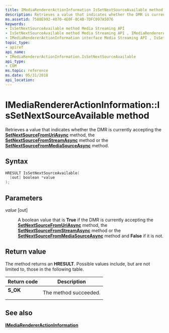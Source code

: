 ```yaml
---
title: IMediaRendererActionInformation IsSetNextSourceAvailable method
description: Retrieves a value that indicates whether the DMR is currently accepting the SetNextSourceFromUriAsync method, the SetNextSourceFromStreamAsync method or the SetNextSourceFromMediaSourceAsync method.
ms.assetid: 7588E992-4070-4E0F-8C4B-7DFC097A5076
keywords:
- IsSetNextSourceAvailable method Media Streaming API
- IsSetNextSourceAvailable method Media Streaming API , IMediaRendererActionInformation interface
- IMediaRendererActionInformation interface Media Streaming API , IsSetNextSourceAvailable method
topic_type:
- apiref
api_name:
- IMediaRendererActionInformation.IsSetNextSourceAvailable
api_type:
- COM
ms.topic: reference
ms.date: 05/31/2018
api_location: 
---
```


# IMediaRendererActionInformation::IsSetNextSourceAvailable method

Retrieves a value that indicates whether the DMR is currently accepting the [**SetNextSourceFromUriAsync**](/previous-versions/windows/desktop/api/windows.media.streaming/nf-windows-media-streaming-imediarenderer-setnextsourcefromuriasync) method, the [**SetNextSourceFromStreamAsync**](/previous-versions/windows/desktop/api/windows.media.streaming/nf-windows-media-streaming-imediarenderer-setnextsourcefromstreamasync) method or the [**SetNextSourceFromMediaSourceAsync**](/previous-versions/windows/desktop/api/windows.media.streaming/nf-windows-media-streaming-imediarenderer-setnextsourcefrommediasourceasync) method.

## Syntax


```C++
HRESULT IsSetNextSourceAvailable(
  [out] boolean *value
);
```



## Parameters

<dl> <dt>

*value* \[out\]
</dt> <dd>

A boolean value that is **True** if the DMR is currently accepting the [**SetNextSourceFromUriAsync**](/previous-versions/windows/desktop/api/windows.media.streaming/nf-windows-media-streaming-imediarenderer-setnextsourcefromuriasync) method, the [**SetNextSourceFromStreamAsync**](/previous-versions/windows/desktop/api/windows.media.streaming/nf-windows-media-streaming-imediarenderer-setnextsourcefromstreamasync) method or the [**SetNextSourceFromMediaSourceAsync**](/previous-versions/windows/desktop/api/windows.media.streaming/nf-windows-media-streaming-imediarenderer-setnextsourcefrommediasourceasync) method and **False** if it is not.

</dd> </dl>

## Return value

The method returns an **HRESULT**. Possible values include, but are not limited to, those in the following table.



| Return code                                                                          | Description                      |
|--------------------------------------------------------------------------------------|----------------------------------|
| <dl> <dt>**S\_OK**</dt> </dl> | The method succeeded.<br/> |



 

## See also

<dl> <dt>

[**IMediaRendererActionInformation**](/previous-versions/windows/desktop/api/windows.media.streaming/nn-windows-media-streaming-imediarendereractioninformation)
</dt> </dl>

 

